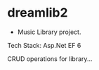 # dreamlib2

 - Music Library project.
 
 Tech Stack:
 Asp.Net
 EF 6
 
 CRUD operations for library...